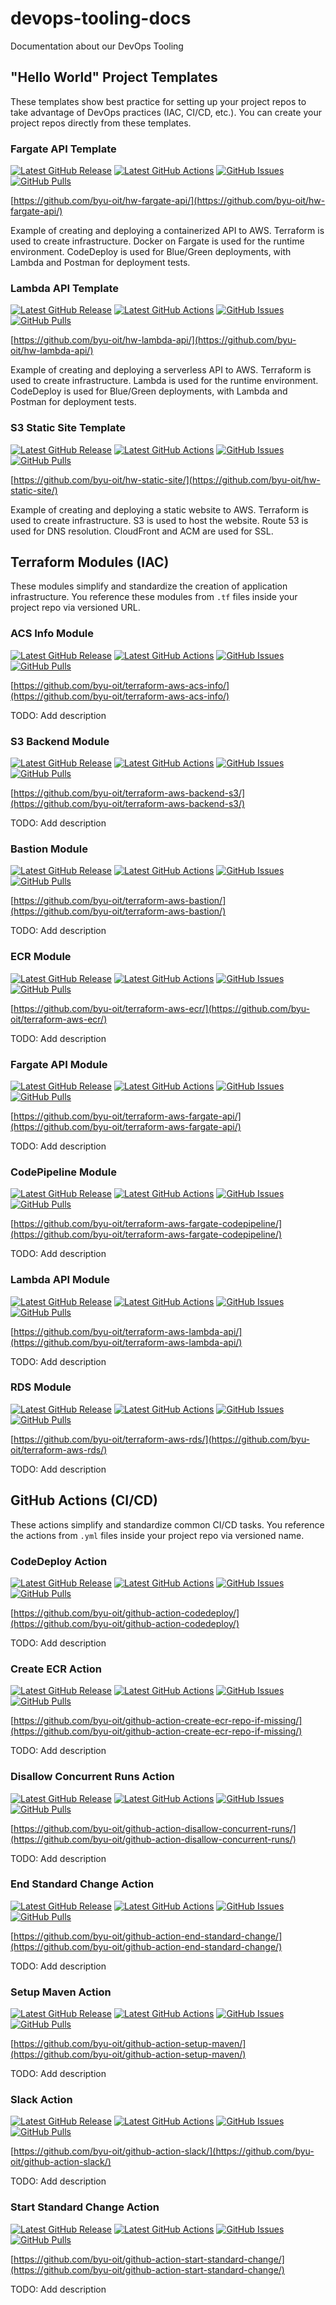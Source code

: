 # devops-tooling-docs
Documentation about our DevOps Tooling

## "Hello World" Project Templates

These templates show best practice for setting up your project repos to take advantage of DevOps practices (IAC, CI/CD, etc.). You can create your project repos directly from these templates.

### Fargate API Template

[![Latest GitHub Release](https://img.shields.io/github/v/release/byu-oit/hw-fargate-api?sort=semver)](https://github.com/byu-oit/hw-fargate-api/releases/)
[![Latest GitHub Actions](https://img.shields.io/endpoint.svg?url=https%3A%2F%2Factions-badge.atrox.dev%2Fbyu-oit%2Fhw-fargate-api%2Fbadge&label=ci/cd&logo=none)](https://actions-badge.atrox.dev/byu-oit/hw-fargate-api/goto)
[![GitHub Issues](https://img.shields.io/github/issues/byu-oit/hw-fargate-api.svg)](https://github.com/byu-oit/hw-fargate-api/issues/)
[![GitHub Pulls](https://img.shields.io/github/issues-pr/byu-oit/hw-fargate-api.svg)](https://github.com/byu-oit/hw-fargate-api/pulls/)

[https://github.com/byu-oit/hw-fargate-api/](https://github.com/byu-oit/hw-fargate-api/)

Example of creating and deploying a containerized API to AWS. Terraform is used to create infrastructure. Docker on Fargate is used for the runtime environment. CodeDeploy is used for Blue/Green deployments, with Lambda and Postman for deployment tests.

### Lambda API Template

[![Latest GitHub Release](https://img.shields.io/github/v/release/byu-oit/hw-lambda-api?sort=semver)](https://github.com/byu-oit/hw-lambda-api/releases/)
[![Latest GitHub Actions](https://img.shields.io/endpoint.svg?url=https%3A%2F%2Factions-badge.atrox.dev%2Fbyu-oit%2Fhw-lambda-api%2Fbadge&label=ci/cd&logo=none)](https://actions-badge.atrox.dev/byu-oit/hw-lambda-api/goto)
[![GitHub Issues](https://img.shields.io/github/issues/byu-oit/hw-lambda-api.svg)](https://github.com/byu-oit/hw-lambda-api/issues/)
[![GitHub Pulls](https://img.shields.io/github/issues-pr/byu-oit/hw-lambda-api.svg)](https://github.com/byu-oit/hw-lambda-api/pulls/)

[https://github.com/byu-oit/hw-lambda-api/](https://github.com/byu-oit/hw-lambda-api/)

Example of creating and deploying a serverless API to AWS. Terraform is used to create infrastructure. Lambda is used for the runtime environment. CodeDeploy is used for Blue/Green deployments, with Lambda and Postman for deployment tests.

### S3 Static Site Template

[![Latest GitHub Release](https://img.shields.io/github/v/release/byu-oit/hw-static-site?sort=semver)](https://github.com/byu-oit/hw-static-site/releases/)
[![Latest GitHub Actions](https://img.shields.io/endpoint.svg?url=https%3A%2F%2Factions-badge.atrox.dev%2Fbyu-oit%2Fhw-static-site%2Fbadge&label=ci/cd&logo=none)](https://actions-badge.atrox.dev/byu-oit/hw-static-site/goto)
[![GitHub Issues](https://img.shields.io/github/issues/byu-oit/hw-static-site.svg)](https://github.com/byu-oit/hw-static-site/issues/)
[![GitHub Pulls](https://img.shields.io/github/issues-pr/byu-oit/hw-static-site.svg)](https://github.com/byu-oit/hw-static-site/pulls/)

[https://github.com/byu-oit/hw-static-site/](https://github.com/byu-oit/hw-static-site/)

Example of creating and deploying a static website to AWS. Terraform is used to create infrastructure. S3 is used to host the website. Route 53 is used for DNS resolution. CloudFront and ACM are used for SSL.

## Terraform Modules (IAC)

These modules simplify and standardize the creation of application infrastructure. You reference these modules from `.tf` files inside your project repo via versioned URL.

### ACS Info Module

[![Latest GitHub Release](https://img.shields.io/github/v/release/byu-oit/terraform-aws-acs-info?sort=semver)](https://github.com/byu-oit/terraform-aws-acs-info/releases/)
[![Latest GitHub Actions](https://img.shields.io/endpoint.svg?url=https%3A%2F%2Factions-badge.atrox.dev%2Fbyu-oit%2Fterraform-aws-acs-info%2Fbadge&label=ci/cd&logo=none)](https://actions-badge.atrox.dev/byu-oit/terraform-aws-acs-info/goto)
[![GitHub Issues](https://img.shields.io/github/issues/byu-oit/terraform-aws-acs-info.svg)](https://github.com/byu-oit/terraform-aws-acs-info/issues/)
[![GitHub Pulls](https://img.shields.io/github/issues-pr/byu-oit/terraform-aws-acs-info.svg)](https://github.com/byu-oit/terraform-aws-acs-info/pulls/)

[https://github.com/byu-oit/terraform-aws-acs-info/](https://github.com/byu-oit/terraform-aws-acs-info/)

TODO: Add description

### S3 Backend Module

[![Latest GitHub Release](https://img.shields.io/github/v/release/byu-oit/terraform-aws-backend-s3?sort=semver)](https://github.com/byu-oit/terraform-aws-backend-s3/releases/)
[![Latest GitHub Actions](https://img.shields.io/endpoint.svg?url=https%3A%2F%2Factions-badge.atrox.dev%2Fbyu-oit%2Fterraform-aws-backend-s3%2Fbadge&label=ci/cd&logo=none)](https://actions-badge.atrox.dev/byu-oit/terraform-aws-backend-s3/goto)
[![GitHub Issues](https://img.shields.io/github/issues/byu-oit/terraform-aws-backend-s3.svg)](https://github.com/byu-oit/terraform-aws-backend-s3/issues/)
[![GitHub Pulls](https://img.shields.io/github/issues-pr/byu-oit/terraform-aws-backend-s3.svg)](https://github.com/byu-oit/terraform-aws-backend-s3/pulls/)

[https://github.com/byu-oit/terraform-aws-backend-s3/](https://github.com/byu-oit/terraform-aws-backend-s3/)

TODO: Add description

### Bastion Module

[![Latest GitHub Release](https://img.shields.io/github/v/release/byu-oit/terraform-aws-bastion?sort=semver)](https://github.com/byu-oit/terraform-aws-bastion/releases/)
[![Latest GitHub Actions](https://img.shields.io/endpoint.svg?url=https%3A%2F%2Factions-badge.atrox.dev%2Fbyu-oit%2Fterraform-aws-bastion%2Fbadge&label=ci/cd&logo=none)](https://actions-badge.atrox.dev/byu-oit/terraform-aws-bastion/goto)
[![GitHub Issues](https://img.shields.io/github/issues/byu-oit/terraform-aws-bastion.svg)](https://github.com/byu-oit/terraform-aws-bastion/issues/)
[![GitHub Pulls](https://img.shields.io/github/issues-pr/byu-oit/terraform-aws-bastion.svg)](https://github.com/byu-oit/terraform-aws-bastion/pulls/)

[https://github.com/byu-oit/terraform-aws-bastion/](https://github.com/byu-oit/terraform-aws-bastion/)

TODO: Add description

### ECR Module

[![Latest GitHub Release](https://img.shields.io/github/v/release/byu-oit/terraform-aws-ecr?sort=semver)](https://github.com/byu-oit/terraform-aws-ecr/releases/)
[![Latest GitHub Actions](https://img.shields.io/endpoint.svg?url=https%3A%2F%2Factions-badge.atrox.dev%2Fbyu-oit%2Fterraform-aws-ecr%2Fbadge&label=ci/cd&logo=none)](https://actions-badge.atrox.dev/byu-oit/terraform-aws-ecr/goto)
[![GitHub Issues](https://img.shields.io/github/issues/byu-oit/terraform-aws-ecr.svg)](https://github.com/byu-oit/terraform-aws-ecr/issues/)
[![GitHub Pulls](https://img.shields.io/github/issues-pr/byu-oit/terraform-aws-ecr.svg)](https://github.com/byu-oit/terraform-aws-ecr/pulls/)

[https://github.com/byu-oit/terraform-aws-ecr/](https://github.com/byu-oit/terraform-aws-ecr/)

TODO: Add description

### Fargate API Module

[![Latest GitHub Release](https://img.shields.io/github/v/release/byu-oit/terraform-aws-fargate-api?sort=semver)](https://github.com/byu-oit/terraform-aws-fargate-api/releases/)
[![Latest GitHub Actions](https://img.shields.io/endpoint.svg?url=https%3A%2F%2Factions-badge.atrox.dev%2Fbyu-oit%2Fterraform-aws-fargate-api%2Fbadge&label=ci/cd&logo=none)](https://actions-badge.atrox.dev/byu-oit/terraform-aws-fargate-api/goto)
[![GitHub Issues](https://img.shields.io/github/issues/byu-oit/terraform-aws-fargate-api.svg)](https://github.com/byu-oit/terraform-aws-fargate-api/issues/)
[![GitHub Pulls](https://img.shields.io/github/issues-pr/byu-oit/terraform-aws-fargate-api.svg)](https://github.com/byu-oit/terraform-aws-fargate-api/pulls/)

[https://github.com/byu-oit/terraform-aws-fargate-api/](https://github.com/byu-oit/terraform-aws-fargate-api/)

TODO: Add description

### CodePipeline Module

[![Latest GitHub Release](https://img.shields.io/github/v/release/byu-oit/terraform-aws-fargate-codepipeline?sort=semver)](https://github.com/byu-oit/terraform-aws-fargate-codepipeline/releases/)
[![Latest GitHub Actions](https://img.shields.io/endpoint.svg?url=https%3A%2F%2Factions-badge.atrox.dev%2Fbyu-oit%2Fterraform-aws-fargate-codepipeline%2Fbadge&label=ci/cd&logo=none)](https://actions-badge.atrox.dev/byu-oit/terraform-aws-fargate-codepipeline/goto)
[![GitHub Issues](https://img.shields.io/github/issues/byu-oit/terraform-aws-fargate-codepipeline.svg)](https://github.com/byu-oit/terraform-aws-fargate-codepipeline/issues/)
[![GitHub Pulls](https://img.shields.io/github/issues-pr/byu-oit/terraform-aws-fargate-codepipeline.svg)](https://github.com/byu-oit/terraform-aws-fargate-codepipeline/pulls/)

[https://github.com/byu-oit/terraform-aws-fargate-codepipeline/](https://github.com/byu-oit/terraform-aws-fargate-codepipeline/)

TODO: Add description

### Lambda API Module

[![Latest GitHub Release](https://img.shields.io/github/v/release/byu-oit/terraform-aws-lambda-api?sort=semver)](https://github.com/byu-oit/terraform-aws-lambda-api/releases/)
[![Latest GitHub Actions](https://img.shields.io/endpoint.svg?url=https%3A%2F%2Factions-badge.atrox.dev%2Fbyu-oit%2Fterraform-aws-lambda-api%2Fbadge&label=ci/cd&logo=none)](https://actions-badge.atrox.dev/byu-oit/terraform-aws-lambda-api/goto)
[![GitHub Issues](https://img.shields.io/github/issues/byu-oit/terraform-aws-lambda-api.svg)](https://github.com/byu-oit/terraform-aws-lambda-api/issues/)
[![GitHub Pulls](https://img.shields.io/github/issues-pr/byu-oit/terraform-aws-lambda-api.svg)](https://github.com/byu-oit/terraform-aws-lambda-api/pulls/)

[https://github.com/byu-oit/terraform-aws-lambda-api/](https://github.com/byu-oit/terraform-aws-lambda-api/)

TODO: Add description

### RDS Module

[![Latest GitHub Release](https://img.shields.io/github/v/release/byu-oit/terraform-aws-rds?sort=semver)](https://github.com/byu-oit/terraform-aws-rds/releases/)
[![Latest GitHub Actions](https://img.shields.io/endpoint.svg?url=https%3A%2F%2Factions-badge.atrox.dev%2Fbyu-oit%2Fterraform-aws-rds%2Fbadge&label=ci/cd&logo=none)](https://actions-badge.atrox.dev/byu-oit/terraform-aws-rds/goto)
[![GitHub Issues](https://img.shields.io/github/issues/byu-oit/terraform-aws-rds.svg)](https://github.com/byu-oit/terraform-aws-rds/issues/)
[![GitHub Pulls](https://img.shields.io/github/issues-pr/byu-oit/terraform-aws-rds.svg)](https://github.com/byu-oit/terraform-aws-rds/pulls/)

[https://github.com/byu-oit/terraform-aws-rds/](https://github.com/byu-oit/terraform-aws-rds/)

TODO: Add description

## GitHub Actions (CI/CD)

These actions simplify and standardize common CI/CD tasks. You reference the actions from `.yml` files inside your project repo via versioned name.

### CodeDeploy Action

[![Latest GitHub Release](https://img.shields.io/github/v/release/byu-oit/github-action-codedeploy?sort=semver)](https://github.com/byu-oit/github-action-codedeploy/releases/)
[![Latest GitHub Actions](https://img.shields.io/endpoint.svg?url=https%3A%2F%2Factions-badge.atrox.dev%2Fbyu-oit%2Fgithub-action-codedeploy%2Fbadge&label=ci/cd&logo=none)](https://actions-badge.atrox.dev/byu-oit/github-action-codedeploy/goto)
[![GitHub Issues](https://img.shields.io/github/issues/byu-oit/github-action-codedeploy.svg)](https://github.com/byu-oit/github-action-codedeploy/issues/)
[![GitHub Pulls](https://img.shields.io/github/issues-pr/byu-oit/github-action-codedeploy.svg)](https://github.com/byu-oit/github-action-codedeploy/pulls/)

[https://github.com/byu-oit/github-action-codedeploy/](https://github.com/byu-oit/github-action-codedeploy/)

TODO: Add description

### Create ECR Action

[![Latest GitHub Release](https://img.shields.io/github/v/release/byu-oit/github-action-create-ecr-repo-if-missing?sort=semver)](https://github.com/byu-oit/github-action-create-ecr-repo-if-missing/releases/)
[![Latest GitHub Actions](https://img.shields.io/endpoint.svg?url=https%3A%2F%2Factions-badge.atrox.dev%2Fbyu-oit%2Fgithub-action-create-ecr-repo-if-missing%2Fbadge&label=ci/cd&logo=none)](https://actions-badge.atrox.dev/byu-oit/github-action-create-ecr-repo-if-missing/goto)
[![GitHub Issues](https://img.shields.io/github/issues/byu-oit/github-action-create-ecr-repo-if-missing.svg)](https://github.com/byu-oit/github-action-create-ecr-repo-if-missing/issues/)
[![GitHub Pulls](https://img.shields.io/github/issues-pr/byu-oit/github-action-create-ecr-repo-if-missing.svg)](https://github.com/byu-oit/github-action-create-ecr-repo-if-missing/pulls/)

[https://github.com/byu-oit/github-action-create-ecr-repo-if-missing/](https://github.com/byu-oit/github-action-create-ecr-repo-if-missing/)

TODO: Add description

### Disallow Concurrent Runs Action

[![Latest GitHub Release](https://img.shields.io/github/v/release/byu-oit/github-action-disallow-concurrent-runs?sort=semver)](https://github.com/byu-oit/github-action-disallow-concurrent-runs/releases/)
[![Latest GitHub Actions](https://img.shields.io/endpoint.svg?url=https%3A%2F%2Factions-badge.atrox.dev%2Fbyu-oit%2Fgithub-action-disallow-concurrent-runs%2Fbadge&label=ci/cd&logo=none)](https://actions-badge.atrox.dev/byu-oit/github-action-disallow-concurrent-runs/goto)
[![GitHub Issues](https://img.shields.io/github/issues/byu-oit/github-action-disallow-concurrent-runs.svg)](https://github.com/byu-oit/github-action-disallow-concurrent-runs/issues/)
[![GitHub Pulls](https://img.shields.io/github/issues-pr/byu-oit/github-action-disallow-concurrent-runs.svg)](https://github.com/byu-oit/github-action-disallow-concurrent-runs/pulls/)

[https://github.com/byu-oit/github-action-disallow-concurrent-runs/](https://github.com/byu-oit/github-action-disallow-concurrent-runs/)

TODO: Add description

### End Standard Change Action

[![Latest GitHub Release](https://img.shields.io/github/v/release/byu-oit/github-action-end-standard-change?sort=semver)](https://github.com/byu-oit/github-action-end-standard-change/releases/)
[![Latest GitHub Actions](https://img.shields.io/endpoint.svg?url=https%3A%2F%2Factions-badge.atrox.dev%2Fbyu-oit%2Fgithub-action-end-standard-change%2Fbadge&label=ci/cd&logo=none)](https://actions-badge.atrox.dev/byu-oit/github-action-end-standard-change/goto)
[![GitHub Issues](https://img.shields.io/github/issues/byu-oit/github-action-end-standard-change.svg)](https://github.com/byu-oit/github-action-end-standard-change/issues/)
[![GitHub Pulls](https://img.shields.io/github/issues-pr/byu-oit/github-action-end-standard-change.svg)](https://github.com/byu-oit/github-action-end-standard-change/pulls/)

[https://github.com/byu-oit/github-action-end-standard-change/](https://github.com/byu-oit/github-action-end-standard-change/)

TODO: Add description

### Setup Maven Action

[![Latest GitHub Release](https://img.shields.io/github/v/release/byu-oit/github-action-setup-maven?sort=semver)](https://github.com/byu-oit/github-action-setup-maven/releases/)
[![Latest GitHub Actions](https://img.shields.io/endpoint.svg?url=https%3A%2F%2Factions-badge.atrox.dev%2Fbyu-oit%2Fgithub-action-setup-maven%2Fbadge&label=ci/cd&logo=none)](https://actions-badge.atrox.dev/byu-oit/github-action-setup-maven/goto)
[![GitHub Issues](https://img.shields.io/github/issues/byu-oit/github-action-setup-maven.svg)](https://github.com/byu-oit/github-action-setup-maven/issues/)
[![GitHub Pulls](https://img.shields.io/github/issues-pr/byu-oit/github-action-setup-maven.svg)](https://github.com/byu-oit/github-action-setup-maven/pulls/)

[https://github.com/byu-oit/github-action-setup-maven/](https://github.com/byu-oit/github-action-setup-maven/)

TODO: Add description

### Slack Action

[![Latest GitHub Release](https://img.shields.io/github/v/release/byu-oit/github-action-slack?sort=semver)](https://github.com/byu-oit/github-action-slack/releases/)
[![Latest GitHub Actions](https://img.shields.io/endpoint.svg?url=https%3A%2F%2Factions-badge.atrox.dev%2Fbyu-oit%2Fgithub-action-slack%2Fbadge&label=ci/cd&logo=none)](https://actions-badge.atrox.dev/byu-oit/github-action-slack/goto)
[![GitHub Issues](https://img.shields.io/github/issues/byu-oit/github-action-slack.svg)](https://github.com/byu-oit/github-action-slack/issues/)
[![GitHub Pulls](https://img.shields.io/github/issues-pr/byu-oit/github-action-slack.svg)](https://github.com/byu-oit/github-action-slack/pulls/)

[https://github.com/byu-oit/github-action-slack/](https://github.com/byu-oit/github-action-slack/)

TODO: Add description

### Start Standard Change Action

[![Latest GitHub Release](https://img.shields.io/github/v/release/byu-oit/github-action-start-standard-change?sort=semver)](https://github.com/byu-oit/github-action-start-standard-change/releases/)
[![Latest GitHub Actions](https://img.shields.io/endpoint.svg?url=https%3A%2F%2Factions-badge.atrox.dev%2Fbyu-oit%2Fgithub-action-start-standard-change%2Fbadge&label=ci/cd&logo=none)](https://actions-badge.atrox.dev/byu-oit/github-action-start-standard-change/goto)
[![GitHub Issues](https://img.shields.io/github/issues/byu-oit/github-action-start-standard-change.svg)](https://github.com/byu-oit/github-action-start-standard-change/issues/)
[![GitHub Pulls](https://img.shields.io/github/issues-pr/byu-oit/github-action-start-standard-change.svg)](https://github.com/byu-oit/github-action-start-standard-change/pulls/)

[https://github.com/byu-oit/github-action-start-standard-change/](https://github.com/byu-oit/github-action-start-standard-change/)

TODO: Add description
